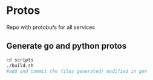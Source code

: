 # Protos

Repo with protobufs for all services

## Generate go and python protos

```bash
cd scripts
./build.sh
#add and commit the files generated/ modified in gen
```
